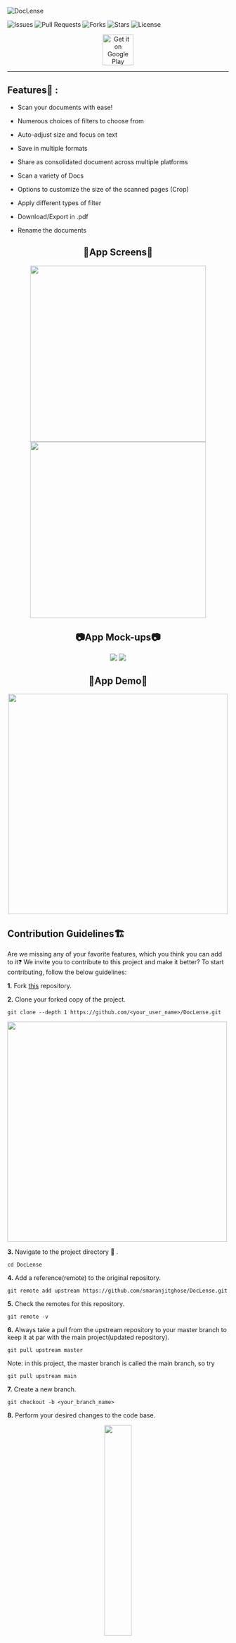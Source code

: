 ![DocLense](./readme_assets/doclense_banner.png)

![Issues](https://img.shields.io/github/issues/smaranjitghose/DocLense)
![Pull Requests](https://img.shields.io/github/issues-pr/smaranjitghose/DocLense)
![Forks](https://img.shields.io/github/forks/smaranjitghose/DocLense)
![Stars](https://img.shields.io/github/stars/smaranjitghose/DocLense)
![License](https://img.shields.io/github/license/smaranjitghose/DocLense)

<div align="center"><a href="https://play.google.com/store/apps/details?id=com.anushbhatia.doclense"><img alt="Get it on Google Play" src="https://play.google.com/intl/en_us/badges/images/generic/en-play-badge.png" height=70px /></a></div>
<hr>

## Features🔬 :

- Scan your documents with ease!
- Numerous choices of filters to choose from
- Auto-adjust size and focus on text
- Save in multiple formats
- Share as consolidated document across multiple platforms

- Scan a variety of Docs
- Options to customize the size of the scanned pages (Crop)</li>
- Apply different types of filter
- Download/Export in .pdf
- Rename the documents

<div align="center">

## 📱App Screens📱

<p float="left">
  <img src="assets/appMockups/FirstFourScreens.png" width="400" />
  <img src="assets/appMockups/RestFourScreens.png" width="400" /> 
</p>

## 📷App Mock-ups📷

<img src="assets/appMockups/homeScreen-mainDrawer-settings-aboutApp-reviewDialogue.png">
<img src="assets/appMockups/cropScreen-filterScreen-filterView-multiSelectScreen-pdfNameScreen.png">

## 🎥App Demo🎥

<img src="assets/appMockups/AppWorking.gif" height="500px">

</div>

## Contribution Guidelines🏗

Are we missing any of your favorite features, which you think you can add to it❓ We invite you to contribute to this project and make it better?
To start contributing, follow the below guidelines:

**1.** Fork [this](https://github.com/smaranjitghose/DocLense) repository.

**2.** Clone your forked copy of the project.

```
git clone --depth 1 https://github.com/<your_user_name>/DocLense.git
```

<img src="./readme_assets/CloneRepo.png" width="500">

**3.** Navigate to the project directory :file_folder: .

```
cd DocLense
```

**4.** Add a reference(remote) to the original repository.

```
git remote add upstream https://github.com/smaranjitghose/DocLense.git
```

**5.** Check the remotes for this repository.

```
git remote -v
```

**6.** Always take a pull from the upstream repository to your master branch to keep it at par with the main project(updated repository).

```
git pull upstream master
```

Note: in this project, the master branch is called the main branch, so try

```
git pull upstream main
```

**7.** Create a new branch.

```
git checkout -b <your_branch_name>
```

**8.** Perform your desired changes to the code base.

<p align="center"><img width=35% src="https://media2.giphy.com/media/L1R1tvI9svkIWwpVYr/giphy.gif?cid=ecf05e47pzi2rpig0vc8pjusra8hiai1b91zgiywvbubu9vu&rid=giphy.gif"></p>

**9.** Track your changes:heavy_check_mark: .

```
git add .
```

**10.** Commit your changes.

```
git commit -m "Relevant message"
```

**11.** Push the committed changes in your feature branch to your remote repo.

```
git push -u origin <your_branch_name>
```

**12.** To create a pull request, click on `compare and pull requests. Please ensure you compare your feature branch to the desired branch of the repo you are supposed to make a PR to.

<img src="./readme_assets/compare_pr.png" width=600>

**13.** Add appropriate title and description to your pull request explaining your changes and efforts done.

**14.** Click on `Create Pull Request`.

<img src="./readme_assets/CreatePR.png" width=600>

**15** Voila :exclamation: You have made a PR to the DocLense project :boom: Sit back patiently and relax while the project maintainers review your PR. Please understand at times the time can vary from a few hours to a few days

<p align="center"><img src="https://media.giphy.com/media/5mCQOcUfywmyI/giphy.gif" width=35%></p>

## Project Maintainers👨🏫:

| ![Smaranjit_Picture](https://avatars2.githubusercontent.com/u/46641503?v=4) | ![Anush_Picture](https://avatars2.githubusercontent.com/u/40017559?v=4) |
| :-------------------------------------------------------------------------: | :---------------------------------------------------------------------: |
|            [Smaranjit Ghose](https://github.com/smaranjitghose)             |            [Anush Bhatia](https://github.com/smaranjitghose)            |

## Our valuable Contributors👩‍💻👨‍💻 :

<a href="https://github.com/smaranjitghose/awesome-portfolio-websites/graphs/contributors">
  <img src="https://contributors-img.web.app/image?repo=smaranjitghose/DocLense" />
</a>

## Open Source Programs we have been a part of:

<p align="center">
<a href="https://devscript.tech/woc/"><img src="./readme_assets/open_source_programs/dwoc.png" width= "25%" /></a>
<a href="https://jwoc2k20.tech/"><img src="./readme_assets/open_source_programs/jwoc.png" width= "25%" /></a>
<a href="https://mexili.github.io/winter_of_code/"><img src="./readme_assets/open_source_programs/mwoc.png" width= "25%" /></a>
<a href="https://crosswoc.ieeedtu.in"><img src="./readme_assets/open_source_programs/crosswoc.png" width= "25%" /></a>
<a href="https://gssoc.girlscript.tech/"><img src="./readme_assets/open_source_programs/gssoc.png" width= "25%" /></a>
<a href="https://letsgrowmore.in/soc/"><img src="./readme_assets/open_source_programs/lgmsoc.png" width= "25%" /></a>
</p>
